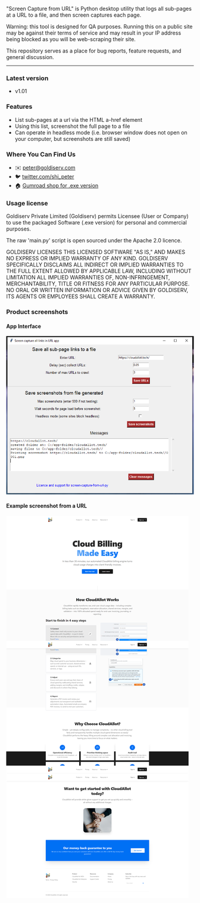"Screen Capture from URL" is Python desktop utility that logs all sub-pages at a URL to a file, and then screen captures each page.

Warning: this tool is designed for QA purposes. Running this on a public site may be against their terms of service and may result in your IP address being blocked as you will be web-scraping their site.

This repository serves as a place for bug reports, feature requests, and general discussion.

---

### Latest version
- v1.01

### Features
- List sub-pages at a url via the HTML a-href element
- Using this list, screenshot the full page to a file
- Can operate in headless mode (i.e. browser window does not open on your computer, but screenshots are still saved)

### Where You Can Find Us
- :envelope: peter@goldiserv.com
- :bird: [twitter.com/shi_peter](https://twitter.com/shi_peter)
- :house: [Gumroad shop for .exe version](https://petershi.gumroad.com/l/screen-capture-from-url)

### Usage license
Goldiserv Private Limited (Goldiserv) permits Licensee (User or Company) to use the packaged Software (.exe version) for personal and commercial purposes.

The raw 'main.py' script is open sourced under the Apache 2.0 licence.

GOLDISERV LICENSES THIS LICENSED SOFTWARE "AS IS," AND MAKES NO EXPRESS OR IMPLIED WARRANTY OF ANY KIND. GOLDISERV SPECIFICALLY DISCLAIMS ALL INDIRECT OR IMPLIED WARRANTIES TO THE FULL EXTENT ALLOWED BY APPLICABLE LAW, INCLUDING WITHOUT LIMITATION ALL IMPLIED WARRANTIES OF, NON-INFRINGEMENT, MERCHANTABILITY, TITLE OR FITNESS FOR ANY PARTICULAR PURPOSE. NO ORAL OR WRITTEN INFORMATION OR ADVICE GIVEN BY GOLDISERV, ITS AGENTS OR EMPLOYEES SHALL CREATE A WARRANTY.

### Product screenshots
#### App Interface
![screen-1](/assets/screen-1.png)
#### Example screenshot from a URL
![exampleScreenshot01](/assets/exampleScreenshot01.png)
